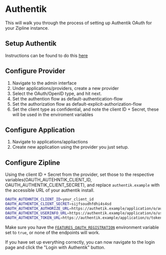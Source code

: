 # Authentik
This will walk you through the process of setting up Authentik OAuth for your Zipline instance.

## Setup Authentik
Instructions can be found to do this [here](https://goauthentik.io/docs/installation/)

## Configure Provider
1. Navigate to the admin interface
2. Under applications/providers, create a new provider
3. Select the OAuth/OpenID type, and hit next.
4. Set the authention flow as default-authentication-flow
5. Set the authorization flow as default-explicit-authorization-flow
6. Set the client type as confidential, and note the client ID + Secret, these will be used in the enviroment variables

## Configure Application
1. Navigate to applications/appliactions
2. Create new application using the provider you just setup.

## Configure Zipline
Using the client ID + Secret from the provider, set those to the respective variables(OAUTH_AUTEHNTIK_CLIENT_ID, OAUTH_AUTHENTIK_CLIENT_SECRET), and replace `authentik.example` with the accessible URL of your authentik install.
```bash
OAUTH_AUTEHNTIK_CLIENT_ID=your_client_id
OAUTH_AUTHENTIK_CLIENT_SECRET=sijfsoudhfdhi4s4sd
OAUTH_AUTHENTIK_AUTHORIZE_URL=https://authetik.example/application/o/authorize/
OAUTH_AUTHENTIK_USERINFO_URL=https://authentik.example/application/o/userinfo/
OAUTH_AUTHENTIK_TOKEN_URL=https://authentik.example/application/o/token/
```

Make sure you have the [`FEATURES_OAUTH_REGISTRATION`](/docs/config/features#featuresoauthregistration) environment variable set to `true`, or none of the endpoints will work.

If you have set up everything correctly, you can now navigate to the login page and click the "Login with Authentik" button.
